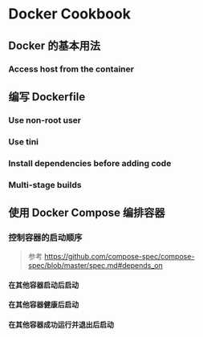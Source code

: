 # Docker Cookbook

## Docker 的基本用法

### Access host from the container

## 编写 Dockerfile

### Use non-root user

### Use tini

### Install dependencies before adding code

### Multi-stage builds

## 使用 Docker Compose 编排容器

### 控制容器的启动顺序

> 参考 https://github.com/compose-spec/compose-spec/blob/master/spec.md#depends_on

#### 在其他容器启动后启动

#### 在其他容器健康后启动

#### 在其他容器成功运行并退出后启动
